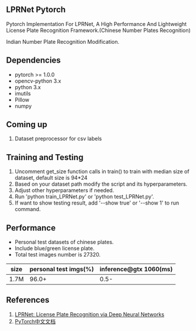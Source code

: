 ## LPRNet Pytorch
Pytorch Implementation For LPRNet, A High Performance And Lightweight License Plate Recognition Framework.(Chinese Number Plates Recognition)

Indian Number Plate Recognition Modification.

## Dependencies

- pytorch >= 1.0.0
- opencv-python 3.x
- python 3.x
- imutils
- Pillow
- numpy

## Coming up

1. Dataset preprocessor for csv labels

## Training and Testing

1. Uncomment get_size function calls in train() to train with median size of dataset, default size is 94*24
2. Based on your dataset path modify the script and its hyperparameters.
3. Adjust other hyperparameters if needed.
4. Run 'python train_LPRNet.py' or 'python test_LPRNet.py'.
5. If want to show testing result, add '--show true' or '--show 1' to run command.

## Performance

- Personal test datasets of chinese plates.
- Include blue/green license plate.
- Total test images number is 27320.

|  size  | personal test imgs(%) | inference@gtx 1060(ms) |
| ------ | --------------------- | ---------------------- |
|  1.7M  |         96.0+         |          0.5-          |

## References

1. [LPRNet: License Plate Recognition via Deep Neural Networks](https://arxiv.org/abs/1806.10447v1)
2. [PyTorch中文文档](https://pytorch-cn.readthedocs.io/zh/latest/)

